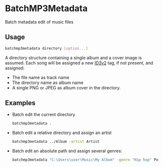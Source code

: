 # BatchMP3Metadata
Batch metadata edit of music files

## Usage

```bash
batchmp3metadata directory [option...]
```
A directory structure containing a single album and a cover image is assumed. Each song will be assigned a new [ID3v2](https://es.wikipedia.org/wiki/ID3) tag, 
if not present, and assigned:
- The file name as track name
- The directory name as album name
- A single PNG or JPEG as album cover in the directory.

## Examples

- Batch edit the current directory
  ```bash
  batchmp3metadata .
  ```
- Batch edit a relative directory and assign an artist
  ```bash
  batchmp3metadata ../Album -artist Artist
  ```
  
- Batch edit an absolute path and assign several genres:
  ```bash
  batchmp3metadata "C:\Users\user\Music\My Album" -genre "Hip hop" Pop
  ```
